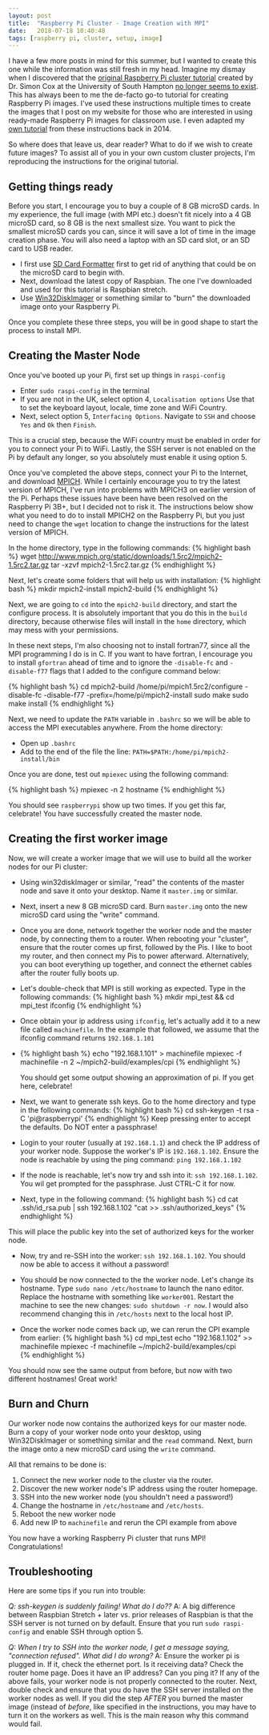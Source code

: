 ```yaml
---
layout: post
title:  "Raspberry Pi Cluster - Image Creation with MPI"
date:   2018-07-18 10:40:48
tags: [raspberry pi, cluster, setup, image]
---
```

I have a few more posts in mind for this summer, but I wanted to create 
this one while the information was still fresh in my head. Imagine my 
dismay when I discovered that the [original Raspberry Pi cluster tutorial][rpi] 
created by Dr. Simon Cox at the University of South Hampton [no longer 
seems to exist][rpi]. This has always been to me the de-facto go-to tutorial 
for creating Raspberry Pi images. I've used these instructions multiple 
times to create the images that I post on my website for those who are 
interested in using ready-made Raspberry Pi images for classroom use. I even 
adapted my [own tutorial][pdf3] from these instructions back in 2014.

So where does that leave us, dear reader? What to do if we wish to create 
future images? To assist all of you in your own custom cluster projects, 
I'm reproducing the instructions for the original tutorial. 


## Getting things ready
Before you start, I encourage you to buy a couple of 8 GB microSD cards. In my 
experience, the full image (with MPI etc.) doesn't fit nicely into a 4 GB 
microSD card, so 8 GB is the next smallest size. You want to pick the smallest 
microSD cards you can, since it will save a lot of time in the image creation 
phase. You will also need a laptop with an SD card slot, or an SD card to USB 
reader.

* I first use [SD Card Formatter][sdformat] first to get rid of anything that could be on the 
  microSD card to begin with. 
* Next, download the latest copy of Raspbian. The one I've downloaded and used 
  for this tutorial is Raspbian stretch.
* Use [Win32DiskImager][win32] or something similar to "burn" the downloaded image onto 
  your Raspberry Pi. 

Once you complete these three steps, you will be in good shape to start the 
process to install MPI.

## Creating the Master Node

Once you've booted up your Pi, first set up things in `raspi-config`

* Enter `sudo raspi-config` in the terminal
* If you are not in the UK, select option 4, `Localisation options` Use that 
  to set the keyboard layout, locale, time zone and WiFi Country. 
* Next, select option 5, `Interfacing Options`. Navigate to `SSH` and choose 
  `Yes` and `Ok` then `Finish`.

This is a crucial step, because the WiFi country must be enabled in order for 
you to connect your Pi to WiFi. Lastly, the SSH server is not enabled on the 
Pi by default any longer, so you absolutely must enable it using option 5.


Once you've completed the above steps, connect your Pi to the Internet, and 
download [MPICH][mpich]. While I certainly encourage you to try the latest 
version of MPICH, I've run into problems with MPICH3 on earlier version of 
the Pi. Perhaps these issues have been have been resolved on the Raspberry Pi 
3B+, but I decided not to risk it. The instructions below show what you need 
to do to install MPICH2 on the Raspberry Pi, but you just need to change the 
`wget` location to change the instructions for the latest version of MPICH.

In the home directory, type in the following commands:
{% highlight bash %}
wget http://www.mpich.org/static/downloads/1.5rc2/mpich2-1.5rc2.tar.gz
tar -xzvf mpich2-1.5rc2.tar.gz
{% endhighlight %}

Next, let's create some folders that will help us with installation:
{% highlight bash %}
mkdir mpich2-install mpich2-build
{% endhighlight %}

Next, we are going to `cd` into the `mpich2-build` directory, and start the 
configure process. It is absolutely important that you do this in the `build` 
directory, because otherwise files will install in the `home` directory, which 
may mess with your permissions. 

In these next steps, I'm also choosing not to install fortran77, since all the 
MPI programming I do is in C. If you want to have fortran, I encourage you to 
install `gfortran` ahead of time and to ignore the `-disable-fc` and `-disable-f77` 
flags that I added to the configure command below:

{% highlight bash %}
cd mpich2-build
/home/pi/mpich1.5rc2/configure -disable-fc -disable-f77 -prefix=/home/pi/mpich2-install
sudo make
sudo make install
{% endhighlight %}

Next, we need to update the `PATH` variable in `.bashrc` so we will be 
able to access the MPI executables anywhere. From the home directory:

* Open up `.bashrc`
* Add to the end of the file the line: `PATH=$PATH:/home/pi/mpich2-install/bin`

Once you are done, test out `mpiexec` using the following command:

{% highlight bash %}
mpiexec -n 2 hostname
{% endhighlight %}

You should see `raspberrypi` show up two times. If you get this far, celebrate!
You have successfully created the master node.

## Creating the first worker image

Now, we will create a worker image that we will use to build all the worker 
nodes for our Pi cluster:

* Using win32diskImager or similar, "read" the contents of the master node 
   and save it onto your desktop. Name it `master.img` or similar.

* Next, insert a new 8 GB microSD card. Burn `master.img` onto the new microSD 
   card using the "write" command. 

* Once you are done, network together the worker node and the master node, 
   by connecting them to a router. When rebooting your "cluster", ensure that 
   the router comes up first, followed by the Pis. I like to boot my router, 
   and then connect my Pis to power afterward. Alternatively, you can boot 
   everything up together, and connect the ethernet cables after the router 
   fully boots up.  

* Let's double-check that MPI is still working as expected. Type in the following 
   commands:
   {% highlight bash %}
   mkdir mpi_test && cd mpi_test
   ifconfig
   {% endhighlight %}

* Once obtain your ip address using `ifconfig`, let's actually add it to 
   a new file called `machinefile`. In the example that followed, we assume that 
   the ifconfig command returns `192.168.1.101`

* {% highlight bash %}
   echo "192.168.1.101" > machinefile
   mpiexec -f machinefile -n 2 ~/mpich2-build/examples/cpi
   {% endhighlight %}

   You should get some output showing an approximation of pi. If you get here, 
   celebrate!

*  Next, we want to generate ssh keys. Go to the home directory and type in 
   the following commands:
   {% highlight bash %}
   cd
   ssh-keygen -t rsa -C 'pi@raspberrypi'
   {% endhighlight %}
   Keep pressing enter to accept the defaults. Do NOT enter a passphrase!

* Login to your router (usually at `192.168.1.1`) and check the IP address 
  of your worker node. Suppose the worker's IP is `192.168.1.102`. Ensure 
  the node is reachable by using the ping command: `ping 192.168.1.102`

* If the node is reachable, let's now try and ssh into it:
  `ssh 192.168.1.102`. You wil get prompted for the passphrase. Just CTRL-C
  it for now. 

* Next, type in the following command:
  {% highlight bash %}
  cd
  cat .ssh/id_rsa.pub | ssh 192.168.1.102 "cat >> .ssh/authorized_keys"
  {% endhighlight %}
    
This will place the public key into the set of authorized keys for the worker 
node. 

* Now, try and re-SSH into the worker: `ssh 192.168.1.102`. You should now 
  be able to access it without a password!

* You should be now connected to the the worker node. Let's change its 
  hostname. Type `sudo nano /etc/hostname` to launch the nano editor. 
  Replace the hostname with something like `worker001`. Restart the machine
  to see the new changes: `sudo shutdown -r now`. I would also recommend 
  changing this in `/etc/hosts` next to the local host IP.

* Once the worker node comes back up, we can rerun the CPI example from 
  earlier: 
    {% highlight bash %}
    cd mpi_test
    echo "192.168.1.102" >> machinefile
    mpiexec -f machinefile ~/mpich2-build/examples/cpi               
    {% endhighlight %}

You should now see the same output from before, but now with two different 
hostnames! Great work!

## Burn and Churn

Our worker node now contains the authorized keys for our master node. Burn a 
copy of your worker node onto your desktop, using Win32DiskImager or something 
similar and the `read` command. Next, burn the image onto a new microSD card 
using the `write` command. 

All that remains to be done is:

1. Connect the new worker node to the cluster via the router.
2. Discover the new worker node's IP address using the router homepage.
3. SSH into the new worker node (you shouldn't need a password!)
4. Change the hostname in `/etc/hostname` and `/etc/hosts`.
5. Reboot the new worker node
6. Add new IP to `machinefile` and rerun the CPI example from above

You  now have a working Raspberry Pi cluster that runs MPI! Congratulations!

## Troubleshooting

Here are some tips if you run into trouble:

*Q: ssh-keygen is suddenly failing! What do I do??*
A: A big difference between Raspbian Stretch + later vs. prior releases of 
   Raspbian is that the SSH server is not turned on by default. Ensure that 
   you run `sudo raspi-config` and enable SSH through option 5. 

*Q: When I try to SSH into the worker node, I get a message saying, "connection 
    refused". What did I do wrong?*
A: Ensure the worker pi is plugged in. If it, check the ethernet port. Is it 
   receiving data? Check the router home page. Does it have an IP address? 
   Can you ping it? If any of the above fails, your worker node is not properly 
   connected to the router. Next, double check and ensure that you do have 
   the SSH server installed on the worker nodes as well. If you did the step 
   *AFTER* you burned the master image (instead of *before*, like specified in 
   the instructions, you may have to turn it on the workers as well. This is 
   the main reason why this command would fail.

[rpi]: http://www.southampton.ac.uk/~sjc/raspberrypi/ 
[sdformat]: https://www.sdcard.org/downloads/formatter_4/ 
[win32]: https://sourceforge.net/projects/win32diskimager/ 
[pdf3]: http://www.suzannejmatthews.com/private/RaspberryPi_cluster.pdf 
[mpich]: http://www.mpich.org/downloads/
